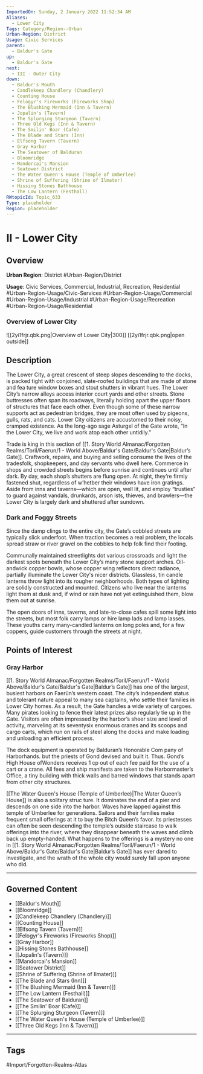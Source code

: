 ```yaml
---
ImportedOn: Sunday, 2 January 2022 11:52:34 AM
Aliases:
  - Lower City
Tags: Category/Region--Urban
Urban-Region: District
Usage: Civic Services
parent:
  - Baldur's Gate
up:
  - Baldur's Gate
next:
  - III - Outer City
down:
  - Baldur's Mouth
  - Candlekeep Chandlery (Chandlery)
  - Counting House
  - Felogyr's Fireworks (Fireworks Shop)
  - The Blushing Mermaid (Inn & Tavern)
  - Jopalin's (Tavern)
  - The Splurging Sturgeon (Tavern)
  - Three Old Kegs (Inn & Tavern)
  - The Smilin' Boar (Cafe)
  - The Blade and Stars (Inn)
  - Elfsong Tavern (Tavern)
  - Gray Harbor
  - The Seatower of Balduran
  - Bloomridge
  - Mandorcai's Mansion
  - Seatower District
  - The Water Queen's House (Temple of Umberlee)
  - Shrine of Suffering (Shrine of Ilmater)
  - Hissing Stones Bathhouse
  - The Low Lantern (Festhall)
RWtopicId: Topic_633
Type: placeholder
Region: placeholder
---
```

# II - Lower City
## Overview
**Urban Region**: District
#Urban-Region/District

**Usage**: Civic Services, Commercial, Industrial, Recreation, Residential
#Urban-Region-Usage/Civic-Services #Urban-Region-Usage/Commercial #Urban-Region-Usage/Industrial #Urban-Region-Usage/Recreation #Urban-Region-Usage/Residential

### Overview of Lower City
![[2yi1frjr.qbk.png|Overview of Lower City|300]]
[[2yi1frjr.qbk.png|open outside]]

## Description
The Lower City, a great crescent of steep slopes descending to the docks, is packed tight with conjoined, slate-roofed buildings that are made of stone and fea ture window boxes and stout shutters in vibrant hues. The Lower City’s narrow alleys access interior court yards and other streets. Stone buttresses often span its roadways, literally holding apart the upper floors of structures that face each other. Even though some of these narrow supports act as pedestrian bridges, they are most often used by pigeons, gulls, rats, and cats. Lower City citizens are accustomed to their noisy, cramped existence. As the long-ago sage Asturgel of the Gate wrote, “In the Lower City, we live and work atop each other untidily.”

Trade is king in this section of [[1. Story World Almanac/Forgotten Realms/Toril/Faerun/1 - World Above/Baldur's Gate/Baldur's Gate|Baldur’s Gate]]. Craftwork, repairs, and buying and selling consume the lives of the tradesfolk, shopkeepers, and day servants who dwell here. Commerce in shops and crowded streets begins before sunrise and continues until after dark. By day, each shop’s shutters are flung open. At night, they’re firmly fastened shut, regardless of w’hetber their windows have iron gratings. Aside from inns and taverns—which are open, well lit, and employ “trusties” to guard against vandals, drunkards, arson ists, thieves, and brawlers—the Lower City is largely dark and shuttered after sundown.

### Dark and Foggy Streets
Since the damp clings to the entire city, the Gate’s cobbled streets are typically slick underfoot. When traction becomes a real problem, the locals spread straw or river gravel on the cobbles to help folk find their footing.

Communally maintained streetlights dot various crossroads and light the darkest spots beneath the Lower City’s many stone support arches. Oil-andwick copper bowls, whose copper wing reflectors direct radiance, partially illuminate the Lower City's nicer districts. Glassless, tin candle lanterns throw light into its rougher neighborhoods. Both types of lighting are solidly constructed and mounted. Citizens who live near the lanterns light them at dusk and, if wind or rain have not yet extinguished them, blow them out at sunrise.

The open doors of inns, taverns, and late-to-close cafes spill some light into the streets, but most folk carry lamps or hire lamp lads and lamp lasses. These youths carry many-candled lanterns on long poles and, for a few coppers, guide customers through the streets at night.

## Points of Interest
### Gray Harbor
[[1. Story World Almanac/Forgotten Realms/Toril/Faerun/1 - World Above/Baldur's Gate/Baldur's Gate|Baldur’s Gate]] has one of the largest, busiest harbors on Faerün’s western coast. The city’s independent status and tolerant nature appeal to many sea captains, who settle their families in Lower City homes. As a result, the Gate handles a wide variety of cargoes. Many pirates looking to fence their latest prizes also regularly tie up in the Gate. Visitors are often impressed by the harbor’s sheer size and level of activity, marveling at its seventysix enormous cranes and its scoops and cargo carts, which run on rails of steel along the docks and make loading and unloading an efficient process.

The dock equipment is operated by Balduran’s Honorable Com pany of Harborhands. but the priests of Gond devised and built it. Thus. Gond’s High House ofWonders receives 1 cp out of each fee paid for the use of a cart or a crane. All fees and ship manifests are taken to the Harbormaster’s Office, a tiny building with thick walls and barred windows that stands apart from other city structures.

[[The Water Queen's House (Temple of Umberlee)|The Water Queen’s House]] is also a solitary struc ture. It dominates the end of a pier and descends on one side into the harbor. Waves have lapped against this temple of Umberlee for generations. Sailors and their families make frequent small offerings at it to buy the Bitch Queen’s favor. Its priestesses can often be seen descending the temple’s outside staircase to walk offerings into the river, where they disappear beneath the waves and climb back up empty-handed. What happens to the offerings is a mystery no one in [[1. Story World Almanac/Forgotten Realms/Toril/Faerun/1 - World Above/Baldur's Gate/Baldur's Gate|Baldur’s Gate]] has ever dared to investigate, and the wrath of the whole city would surely fall upon anyone who did.

---
## Governed Content
- [[Baldur's Mouth]]
- [[Bloomridge]]
- [[Candlekeep Chandlery (Chandlery)]]
- [[Counting House]]
- [[Elfsong Tavern (Tavern)]]
- [[Felogyr's Fireworks (Fireworks Shop)]]
- [[Gray Harbor]]
- [[Hissing Stones Bathhouse]]
- [[Jopalin's (Tavern)]]
- [[Mandorcai's Mansion]]
- [[Seatower District]]
- [[Shrine of Suffering (Shrine of Ilmater)]]
- [[The Blade and Stars (Inn)]]
- [[The Blushing Mermaid (Inn & Tavern)]]
- [[The Low Lantern (Festhall)]]
- [[The Seatower of Balduran]]
- [[The Smilin' Boar (Cafe)]]
- [[The Splurging Sturgeon (Tavern)]]
- [[The Water Queen's House (Temple of Umberlee)]]
- [[Three Old Kegs (Inn & Tavern)]]


---
## Tags
#Import/Forgotten-Realms-Atlas

